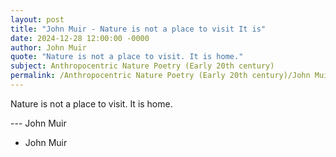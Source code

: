 ```yaml
---
layout: post
title: "John Muir - Nature is not a place to visit It is"
date: 2024-12-28 12:00:00 -0000
author: John Muir
quote: "Nature is not a place to visit. It is home."
subject: Anthropocentric Nature Poetry (Early 20th century)
permalink: /Anthropocentric Nature Poetry (Early 20th century)/John Muir/John Muir - Nature is not a place to visit It is
---
```


Nature is not a place to visit. It is home.

--- John Muir

- John Muir
